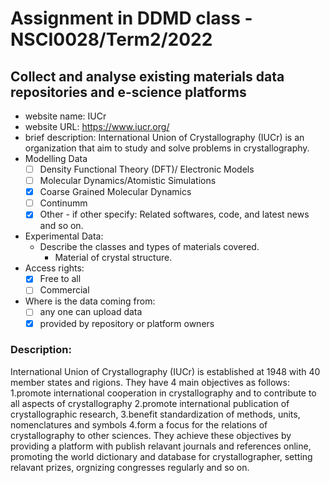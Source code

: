 # Assignment in DDMD class - NSCI0028/Term2/2022

## Collect and analyse existing materials data repositories and e-science platforms 
* website name: IUCr
* website URL: https://www.iucr.org/
* brief description: International Union of Crystallography (IUCr) is an organization that aim to study and solve problems in crystallography.
* Modelling Data 
  - [ ] Density Functional Theory (DFT)/ Electronic Models
  - [ ] Molecular Dynamics/Atomistic Simulations
  - [X] Coarse Grained Molecular Dynamics
  - [ ] Continumm 
  - [X] Other
        - if other specify: 
        Related softwares, code, and latest news and so on.
* Experimental Data: 
  * Describe the classes and types of materials covered. 
    *  Material of crystal structure.
* Access rights: 
  - [X] Free to all 
  - [ ] Commercial 
* Where is the data coming from:  
  - [ ] any one can upload data 
  - [X] provided by repository or platform owners
  
 ### Description:
 International Union of Crystallography (IUCr) is established at 1948 with 40 member states and rigions. They have 4 main objectives as follows:
    1.promote international cooperation in crystallography and to contribute to all aspects of crystallography
    2.promote international publication of crystallographic research,
    3.benefit standardization of methods, units, nomenclatures and symbols
    4.form a focus for the relations of crystallography to other sciences.
    They achieve these objectives by providing a platform with publish relavant journals and references online, promoting the world dictionary and database for crystallographer, setting relavant prizes, orgnizing congresses regularly and so on.
